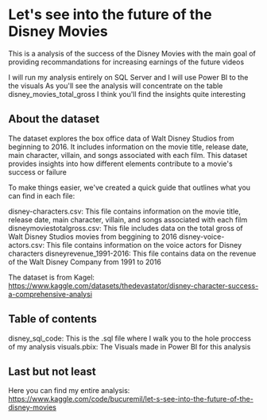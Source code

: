 
# Let's see into the future of the Disney Movies

This is a analysis of the success of the Disney Movies with the main goal of providing recommandations for increasing earnings of the future videos

I will run my analysis entirely on SQL Server and I will use Power BI to the the visuals
As you'll see the analysis will concentrate on the table disney_movies_total_gross
I think you'll find the insights quite interesting

## About the dataset

The dataset explores the box office data of Walt Disney Studios from beginning to 2016. It includes information on the movie title, release date, main character, villain, and songs associated with each film. This dataset provides insights into how different elements contribute to a movie's success or failure

To make things easier, we've created a quick guide that outlines what you can find in each file:

disney-characters.csv: This file contains information on the movie title, release date, main character, villain, and songs associated with each film
disneymoviestotalgross.csv: This file includes data on the total gross of Walt Disney Studios movies from beggining to 2016
disney-voice-actors.csv: This file contains information on the voice actors for Disney characters
disneyrevenue_1991-2016: This file contains data on the revenue of the Walt Disney Company from 1991 to 2016



The dataset is from Kagel: https://www.kaggle.com/datasets/thedevastator/disney-character-success-a-comprehensive-analysi

## Table of contents
disney_sql_code: This is the .sql file where I walk you to the hole proccess of my analysis
visuals.pbix: The Visuals made in Power BI for this analysis


## Last but not least

Here you can find my entire analysis: https://www.kaggle.com/code/bucuremil/let-s-see-into-the-future-of-the-disney-movies
